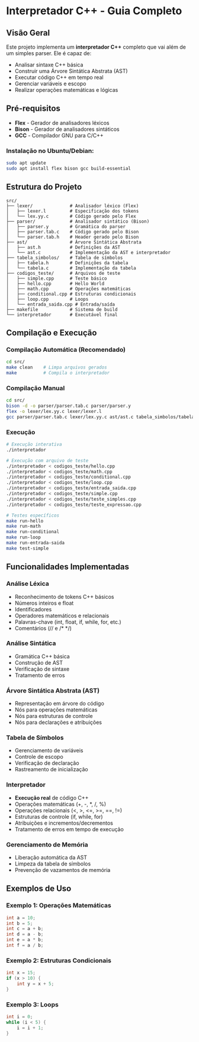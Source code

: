 # Interpretador C++ - Guia Completo

## Visão Geral

Este projeto implementa um **interpretador C++** completo que vai além de um simples parser. Ele é capaz de:
- Analisar sintaxe C++ básica
- Construir uma Árvore Sintática Abstrata (AST)
- Executar código C++ em tempo real
- Gerenciar variáveis e escopo
- Realizar operações matemáticas e lógicas

## Pré-requisitos

- **Flex** - Gerador de analisadores léxicos
- **Bison** - Gerador de analisadores sintáticos  
- **GCC** - Compilador GNU para C/C++

### Instalação no Ubuntu/Debian:
```bash
sudo apt update
sudo apt install flex bison gcc build-essential
```

## Estrutura do Projeto

```
src/
├── lexer/              # Analisador léxico (Flex)
│   ├── lexer.l         # Especificação dos tokens
│   └── lex.yy.c        # Código gerado pelo Flex
├── parser/             # Analisador sintático (Bison)
│   ├── parser.y        # Gramática do parser
│   ├── parser.tab.c    # Código gerado pelo Bison
│   └── parser.tab.h    # Header gerado pelo Bison
├── ast/                # Árvore Sintática Abstrata
│   ├── ast.h           # Definições da AST
│   └── ast.c           # Implementação da AST e interpretador
├── tabela_simbolos/    # Tabela de símbolos
│   ├── tabela.h        # Definições da tabela
│   └── tabela.c        # Implementação da tabela
├── codigos_teste/      # Arquivos de teste
│   ├── simple.cpp      # Teste básico
│   ├── hello.cpp       # Hello World
│   ├── math.cpp        # Operações matemáticas
│   ├── conditional.cpp # Estruturas condicionais
│   ├── loop.cpp        # Loops
│   └── entrada_saida.cpp # Entrada/saída
├── makefile            # Sistema de build
└── interpretador       # Executável final
```

## Compilação e Execução

### Compilação Automática (Recomendado)
```bash
cd src/
make clean    # Limpa arquivos gerados
make          # Compila o interpretador
```

### Compilação Manual
```bash
cd src/
bison -d -o parser/parser.tab.c parser/parser.y
flex -o lexer/lex.yy.c lexer/lexer.l
gcc parser/parser.tab.c lexer/lex.yy.c ast/ast.c tabela_simbolos/tabela.c -o interpretador
```

### Execução
```bash
# Execução interativa
./interpretador

# Execução com arquivo de teste
./interpretador < codigos_teste/hello.cpp
./interpretador < codigos_teste/math.cpp
./interpretador < codigos_teste/conditional.cpp
./interpretador < codigos_teste/loop.cpp
./interpretador < codigos_teste/entrada_saida.cpp
./interpretador < codigos_teste/simple.cpp
./interpretador < codigos_teste/teste_simples.cpp
./interpretador < codigos_teste/teste_expressao.cpp

# Testes específicos
make run-hello
make run-math
make run-conditional
make run-loop
make run-entrada-saida
make test-simple
```

## Funcionalidades Implementadas

### Análise Léxica
- Reconhecimento de tokens C++ básicos
- Números inteiros e float
- Identificadores
- Operadores matemáticos e relacionais
- Palavras-chave (int, float, if, while, for, etc.)
- Comentários (// e /* */)

### Análise Sintática
- Gramática C++ básica
- Construção de AST
- Verificação de sintaxe
- Tratamento de erros

### Árvore Sintática Abstrata (AST)
- Representação em árvore do código
- Nós para operações matemáticas
- Nós para estruturas de controle
- Nós para declarações e atribuições

### Tabela de Símbolos
- Gerenciamento de variáveis
- Controle de escopo
- Verificação de declaração
- Rastreamento de inicialização

### Interpretador
- **Execução real** de código C++
- Operações matemáticas (+, -, *, /, %)
- Operações relacionais (<, >, <=, >=, ==, !=)
- Estruturas de controle (if, while, for)
- Atribuições e incrementos/decrementos
- Tratamento de erros em tempo de execução

### Gerenciamento de Memória
- Liberação automática da AST
- Limpeza da tabela de símbolos
- Prevenção de vazamentos de memória

## Exemplos de Uso

### Exemplo 1: Operações Matemáticas
```cpp
int a = 10;
int b = 5;
int c = a + b;
int d = a - b;
int e = a * b;
int f = a / b;
```

### Exemplo 2: Estruturas Condicionais
```cpp
int x = 15;
if (x > 10) {
    int y = x + 5;
}
```

### Exemplo 3: Loops
```cpp
int i = 0;
while (i < 5) {
    i = i + 1;
}
```
